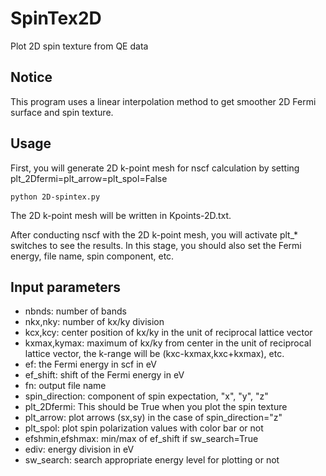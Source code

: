 # SpinTex2D
Plot 2D spin texture from QE data

## Notice
This program uses a linear interpolation method to get smoother 2D Fermi surface and spin texture. 

## Usage
First, you will generate 2D k-point mesh for nscf calculation by setting plt_2Dfermi=plt_arrow=plt_spol=False
```shell-session
python 2D-spintex.py
```
The 2D k-point mesh will be written in Kpoints-2D.txt.

After conducting nscf with the 2D k-point mesh, you will activate plt_* switches to see the results.
In this stage, you should also set the Fermi energy, file name, spin component, etc.

## Input parameters
- nbnds: number of bands
- nkx,nky: number of kx/ky division
- kcx,kcy: center position of kx/ky in the unit of reciprocal lattice vector
- kxmax,kymax: maximum of kx/ky from center in the unit of reciprocal lattice vector, the k-range will be (kxc-kxmax,kxc+kxmax), etc.
- ef: the Fermi energy in scf in eV
- ef_shift: shift of the Fermi energy in eV
- fn: output file name
- spin_direction: component of spin expectation, "x", "y", "z"
- plt_2Dfermi: This should be True when you plot the spin texture
- plt_arrow: plot arrows (sx,sy) in the case of spin_direction="z"
- plt_spol: plot spin polarization values with color bar or not
- efshmin,efshmax: min/max of ef_shift if sw_search=True
- ediv: energy division in eV
- sw_search: search appropriate energy level for plotting or not
